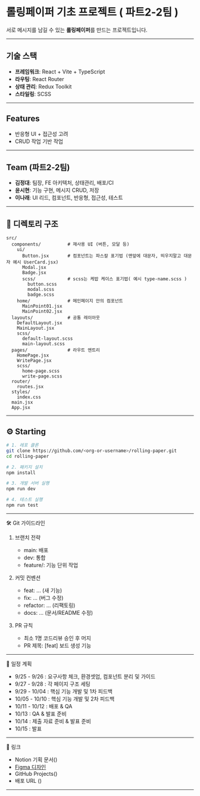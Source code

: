 # 롤링페이퍼 기초 프로젝트 ( 파트2-2팀 )

서로 메시지를 남길 수 있는 **롤링페이퍼**를 만드는 프로젝트입니다.  

---

## 기술 스택

- **프레임워크**: React + Vite + TypeScript
- **라우팅**: React Router
- **상태 관리**: Redux Toolkit
- **스타일링**: SCSS

---

## Features

- 반응형 UI + 접근성 고려
- CRUD 작업 기반 작업

---

## Team (파트2-2팀)

- **김정대**: 팀장, FE 아키텍처, 상태관리, 배포/CI
- **윤시현**: 기능 구현, 메시지 CRUD, 저장
- **이나래**: UI 리드, 컴포넌트, 반응형, 접근성, 테스트

---

## 📂 디렉토리 구조

```
src/
  components/          # 재사용 UI (버튼, 모달 등)
    ui/
      Button.jsx       # 컴포넌트는 파스칼 표기법 (맨앞에 대문자, 띄우지말고 대문자 예시 UserCard.jsx) 
      Modal.jsx
      Badge.jsx
      scss/            # scss는 케밥 케이스 표기법( 예시 type-name.scss )
        button.scss
        modal.scss
        badge.scss
    home/              # 메인페이지 안의 컴포넌트
      MainPoint01.jsx
      MainPoint02.jsx
  layouts/             # 공통 레이아웃
    DefaultLayout.jsx
    MainLayout.jsx
    scss/
      default-layout.scss
      main-layout.scss
  pages/               # 라우트 엔트리
    HomePage.jsx
    WritePage.jsx      
    scss/
      home-page.scss
      write-page.scss
  router/
    routes.jsx
  styles/
    index.css
  main.jsx
  App.jsx
```

---

## ⚙️ Starting

```bash
# 1. 레포 클론
git clone https://github.com/<org-or-username>/rolling-paper.git
cd rolling-paper

# 2. 패키지 설치
npm install

# 3. 개발 서버 실행
npm run dev

# 4. 테스트 실행
npm run test
```

---

🛠️ Git 가이드라인

1. 브랜치 전략
   - main: 배포  
   - dev: 통합  
   - feature/<scope>: 기능 단위 작업  

2. 커밋 컨벤션
   - feat: ... (새 기능)  
   - fix: ... (버그 수정)  
   - refactor: ... (리팩토링)  
   - docs: ... (문서/README 수정)  

3. PR 규칙
   - 최소 1명 코드리뷰 승인 후 머지  
   - PR 제목: [feat] 보드 생성 기능

---

📅 일정 계획
- 9/25 - 9/26 : 요구사항 체크, 환경셋업, 컴포넌트 분리 및 가이드  
- 9/27 - 9/28 : 각 페이지 구조 세팅  
- 9/29 - 10/04 : 핵심 기능 개발 및 1차 피드백  
- 10/05 - 10/10 : 핵심 기능 개발 및 2차 피드백  
- 10/11 - 10/12 : 배포 & QA  
- 10/13 : QA & 발표 준비  
- 10/14 : 제출 자료 준비 & 발표 준비  
- 10/15 : 발표


---

🔗 링크
- Notion 기획 문서()
- [Figma 디자인](https://www.figma.com/design/cbZ9PNKSFg4mS7Lf1roZlp/-AAA-%E1%84%85%E1%85%A9%E1%86%AF%E1%84%85%E1%85%B5%E1%86%BC?node-id=0-1&t=9ro8YozglWSgW6hw-1)
- GitHub Projects()
- 배포 URL ()

---


